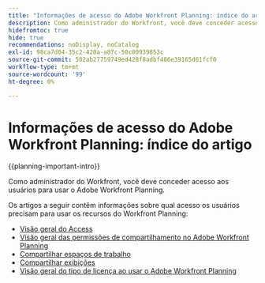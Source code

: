 ```yaml
---
title: "Informações de acesso do Adobe Workfront Planning: índice do artigo"
description: Como administrador do Workfront, você deve conceder acesso aos usuários para usar o Adobe Workfront Planning. Os artigos a seguir contêm informações sobre qual acesso os usuários precisam para usar o Workfront Planning.
hidefromtoc: true
hide: true
recommendations: noDisplay, noCatalog
exl-id: 98ca7d04-35c2-420a-a87c-50c00939853c
source-git-commit: 502ab27759749ed428f8adbf486e39165d61fcf0
workflow-type: tm+mt
source-wordcount: '99'
ht-degree: 0%

---
```


# Informações de acesso do Adobe Workfront Planning: índice do artigo

{{planning-important-intro}}

Como administrador do Workfront, você deve conceder acesso aos usuários para usar o Adobe Workfront Planning.

Os artigos a seguir contêm informações sobre qual acesso os usuários precisam para usar os recursos do Workfront Planning:

* [Visão geral do Access](/help/quicksilver/planning/access/access-overview.md)
* [Visão geral das permissões de compartilhamento no Adobe Workfront Planning](/help/quicksilver/planning/access/sharing-permissions-overview.md)
* [Compartilhar espaços de trabalho](/help/quicksilver/planning/access/share-workspaces.md)
* [Compartilhar exibições](/help/quicksilver/planning/access/share-views.md)
* [Visão geral do tipo de licença ao usar o Adobe Workfront Planning](/help/quicksilver/planning/access/license-type-overview.md)


